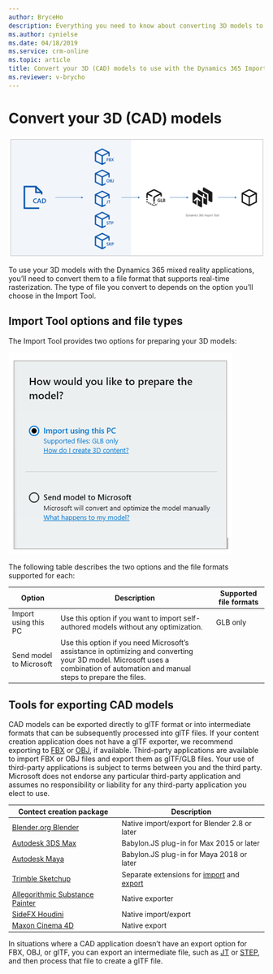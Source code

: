 ```yaml
---
author: BryceHo
description: Everything you need to know about converting 3D models to use with the Dynamics 365 Import Tool (Preview)
ms.author: cynielse
ms.date: 04/18/2019
ms.service: crm-online
ms.topic: article
title: Convert your 3D (CAD) models to use with the Dynamics 365 Import Tool (Preview)
ms.reviewer: v-brycho
---
```


# Convert your 3D (CAD) models

![Convert flow highlighted](media/convert-flow.PNG "Convert flow highlighted") 

To use your 3D models with the Dynamics 365 mixed reality applications, you’ll need to convert them to a file format that supports real-time rasterization. The type of file you convert to depends on the option you’ll choose in the Import Tool.

## Import Tool options and file types

The Import Tool provides two options for preparing your 3D models: 

![Import Tool options](media/import-tool-options.PNG "Import Tool options") 

The following table describes the two options and the file formats supported for each:

|Option|Description|Supported file formats|
|------------|-----------------------------------------------------------------|-----------------------------|
|Import using this PC|Use this option if you want to import self-authored models without any optimization.|GLB only|
|Send model to Microsoft|Use this option if you need Microsoft’s assistance in optimizing and converting your 3D model. Microsoft uses a combination of automation and manual steps to prepare the files. |

## Tools for exporting CAD models

CAD models can be exported directly to glTF format or into intermediate formats that can be subsequently processed into glTF files. If your content creation application does not have a glTF exporter, we recommend exporting to [FBX](https://aka.ms/FBXfileformat) or [OBJ](https://en.wikipedia.org/wiki/Wavefront_.obj_file), if available. Third-party applications are available to import FBX or OBJ files and export them as glTF/GLB files. Your use of third-party applications is subject to terms between you and the third party. Microsoft does not endorse any particular third-party application and assumes no responsibility or liability for any third-party application you elect to use.

|Contect creation package|Description|
|-----------------------------------------------|---------------------------------------------------------------|
[Blender.org Blender](https://aka.ms/Blender_2.8)|Native import/export for Blender 2.8 or later|
[Autodesk 3DS Max](https://aka.ms/BabylonJS_Max2Babylon_Installation)|Babylon.JS plug-in for Max 2015 or later|
[Autodesk Maya](https://aka.ms/BabylonJS_Maya2Babylon_Installation)|Babylon.JS plug-in for Maya 2018 or later|
[Trimble Sketchup](https://aka.ms/SketchUp_glTF_Export)|Separate extensions for [import](https://aka.ms/Sketchupimport) and [export](https://aka.ms/sketchupexport)|
|[Allegorithmic Substance Painter](https://aka.ms/SubstancePainter_glTF_Exporter)|Native exporter|
|[SideFX Houdini](https://aka.ms/Houdini_glTF_Exporter)|Native import/export|
|[Maxon Cinema 4D](https://www.maxon.net/en-us/products/cinema-4d/overview/)|Native export|

In situations where a CAD application doesn’t have an export option for FBX, OBJ, or glTF, you can export an intermediate file, such as [JT](https://aka.ms/Jtfileformat) or [STEP](https://aka.ms/STEPfileformat), and then process that file to create a glTF file. 







